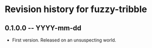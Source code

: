 # Revision history for fuzzy-tribble

## 0.1.0.0 -- YYYY-mm-dd

* First version. Released on an unsuspecting world.
